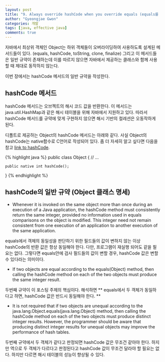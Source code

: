 ```yaml
---
layout: post
title: "9. Always override hashCode when you override equals (equals를 재정의할 때는 반드시 hashCode도 재정의하라)"
author: "Gyeongjae Gwon"
categories: 개발
tags: [java, effective java]
comments: true
---
```



자바에서 최상위 객체인 Object는 하위 객체들이 오버라이딩하여 사용하도록 설계된 메서드들이 있다. (equals, hashCode, toString, clone, finalize)
그리고 이 메서드들은 일반 규약이 존재하는데 이를 따르지 않으면 자바에서 제공하는 클래스와 함께 사용할 때 제대로 동작하지 않는다.

이번 장에서는 hashCode 메서드의 일반 규약을 작성한다.

## hashCode 메서드

hashCode 메서드는 오브젝트의 해시 코드 값을 반환한다. 이 메서드는 java.util.HashMap과 같은 해시 테이블을 위해 자바에서 지원하고 있다.
따라서 hashCode 메서드를 규약에 맞게 구현하지 않으면 해시 기반의 컬레션은 오동작하게 된다.

디폴트로 제공하는 Object의 hashCode 메서드는 아래와 같다.
사실 Object의 hashCode는 native함수로 C언어로 작성되어 있다. 좀 더 자세히 알고 싶다면 다음을 참고 [link to hashCode](https://srvaroa.github.io/jvm/java/openjdk/biased-locking/2017/01/30/hashCode.html).

{% highlight java %}
public class Object {
	// ...
	
	public native int hashCode();
}
{% endhighlight %}

 
## hashCode의 일반 규약 (Object 클래스 명세)

* Whenever it is invoked on the same object more than once during an execution of a Java application, the hashCode method must consistently return the same integer, provided no information used in equals comparisons on the object is modified. This integer need not remain consistent from one execution of an application to another execution of the same application.

equals에서 객체의 동일성을 판단하기 위한 필드들의 값이 변하지 않는 이상 hashCode의 반환 값은 항상 동일해야 한다. 다만, 프로그램이 재실행 되어도 같을 필요는 없다. 그렇다면 equals안에 검사 필드들의 값이 변할 경우, hashCode 값은 변할 수 있다라는 의미이다.

* If two objects are equal according to the equals(Object) method, then calling the hashCode method on each of the two objects must produce the same integer result.

두번째 규약이 이 포스팅 주제의 핵심이다. 해석하면 ** equals에서 두 객체가 동일하다고 하면, hashCode 값은 반드시 동일해야 한다. **

* It is not required that if two objects are unequal according to the java.lang.Object.equals(java.lang.Object) method, then calling the hashCode method on each of the two objects must produce distinct integer results. However, the programmer should be aware that producing distinct integer results for unequal objects may improve the performance of hash tables. 

두번째 규약에서 두 객체가 같다고 판정되면 hashCode 값은 무조건 같아야 한다. 하지만 역으로 두 객체가 다르다고 판정된다고 hashCode 값이 무조건 달라야 할 필요는 없다. 하지만 다르면 해시 테이블의 성능이 향상될 수 있다.